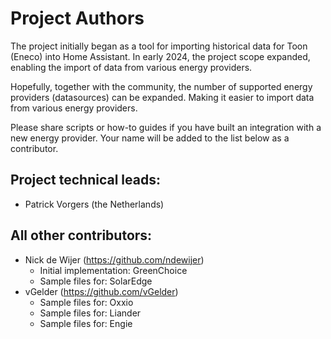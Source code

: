 Project Authors
===============

The project initially began as a tool for importing historical data for Toon (Eneco) into Home Assistant. In early 2024, the project scope expanded, enabling the import of data from various energy providers.

Hopefully, together with the community, the number of supported energy providers (datasources) can be expanded. Making it easier to import data from various energy providers.

Please share scripts or how-to guides if you have built an integration with a new energy provider. Your name will be added to the list below as a contributor.

## Project technical leads:

* Patrick Vorgers (the Netherlands)

## All other contributors:

* Nick de Wijer (https://github.com/ndewijer)
    * Initial implementation: GreenChoice
    * Sample files for: SolarEdge
* vGelder (https://github.com/vGelder)
    * Sample files for: Oxxio
    * Sample files for: Liander
    * Sample files for: Engie